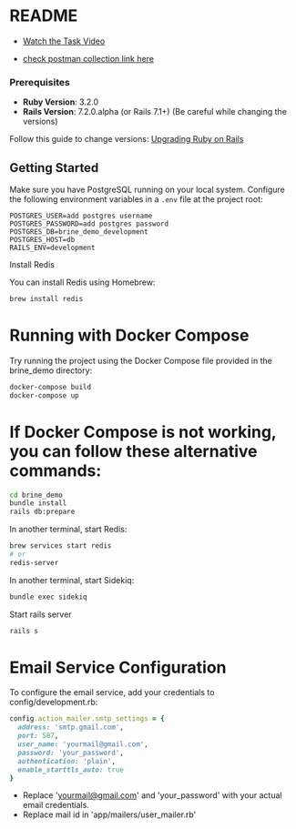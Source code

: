 # README

- [Watch the Task Video](https://drive.google.com/file/d/1owaLp_j-gxeBB7TQmooDcdWUObe5O0nW/view?usp=sharing)

- [check postman collection link here](https://api.postman.com/collections/15068219-158ec353-8eba-4c55-a0d1-5605caab33cd?access_key=PMAT-01HCHFQ618DWH3J6EZ5A7CV84B)

### Prerequisites

- **Ruby Version**: 3.2.0
- **Rails Version**: 7.2.0.alpha (or Rails 7.1+)
  (Be careful while changing the versions)

Follow this guide to change versions: [Upgrading Ruby on Rails](https://guides.rubyonrails.org/upgrading_ruby_on_rails.html)

## Getting Started


Make sure you have PostgreSQL running on your local system. Configure the following environment variables in a `.env` file at the project root:

```dotenv
POSTGRES_USER=add postgres username
POSTGRES_PASSWORD=add postgres password
POSTGRES_DB=brine_demo_development
POSTGRES_HOST=db
RAILS_ENV=development
```

Install Redis

You can install Redis using Homebrew:

```bash
brew install redis
```

# Running with Docker Compose

Try running the project using the Docker Compose file provided in the brine_demo directory:

```bash
docker-compose build
docker-compose up
```

# If Docker Compose is not working, you can follow these alternative commands:

```bash
cd brine_demo
bundle install
rails db:prepare
```

In another terminal, start Redis:

```bash
brew services start redis
# or
redis-server

```

In another terminal, start Sidekiq:

```bash
bundle exec sidekiq
```

Start rails server
```bash 
rails s
```

# Email Service Configuration

To configure the email service, add your credentials to config/development.rb:

```ruby
config.action_mailer.smtp_settings = {
  address: 'smtp.gmail.com',
  port: 587,
  user_name: 'yourmail@gmail.com',
  password: 'your_password',
  authentication: 'plain',
  enable_starttls_auto: true
}
```
- Replace 'yourmail@gmail.com' and 'your_password' with your actual email credentials.
- Replace mail id in 'app/mailers/user_mailer.rb'
